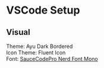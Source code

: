 # VSCode Setup
## Visual
Theme: Ayu Dark Bordered  
Icon Theme: Fluent Icon  
Font: [SauceCodePro Nerd Font Mono](https://github.com/ryanoasis/nerd-fonts/releases/download/v3.2.1/SourceCodePro.zip)  

